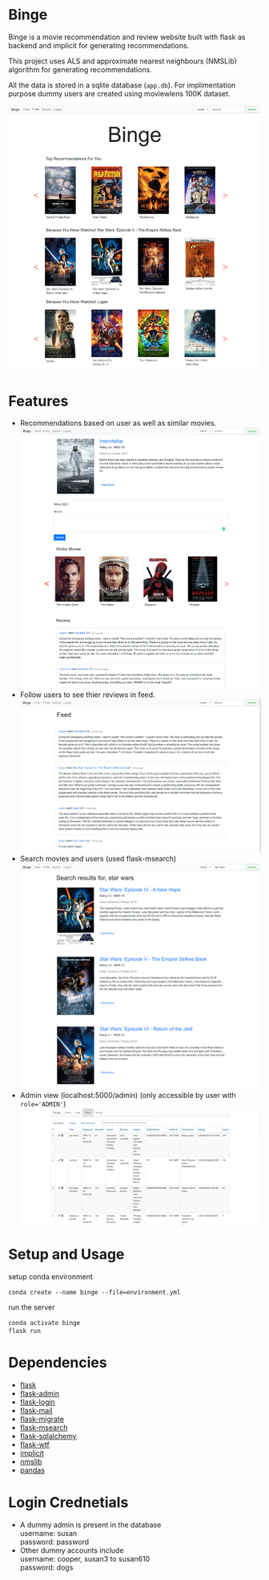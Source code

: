 # Binge
Binge is a movie recommendation and review website built with flask as backend and implicit for generating recommendations.

This project uses ALS and approximate nearest neighbours (NMSLib) algorithm for generating recommendations.

All the data is stored in a sqlite database (`app.db`). For implimentation purpose dummy users are created using moviewlens 100K dataset.

![home page](images/Home-Page.png)

# Features
- Recommendations based on user as well as similar movies.
  ![similar movies](images/movie.png)
- Follow users to see thier reviews in feed.
  ![feed](images/Feed.png)
- Search movies and users (used flask-msearch)
  ![search](images/Search.png)
- Admin view (localhost:5000/admin) (only accessible by user with `role='ADMIN'`)
  ![admin](images/admin.png)

# Setup and Usage
setup conda environment

```
conda create --name binge --file=environment.yml
```

run the server

```
conda activate binge 
flask run
```

# Dependencies
- [flask](https://github.com/pallets/flask)
- [flask-admin](https://github.com/flask-admin/flask-admin)
- [flask-login](https://github.com/maxcountryman/flask-login)
- [flask-mail](https://github.com/mattupstate/flask-mail)
- [flask-migrate](https://github.com/miguelgrinberg/Flask-Migrate)
- [flask-msearch](https://github.com/honmaple/flask-msearch)
- [flask-sqlalchemy](https://github.com/pallets/flask-sqlalchemy)
- [flask-wtf](https://github.com/lepture/flask-wtf)
- [implicit](https://github.com/benfred/implicit)
- [nmslib](https://github.com/nmslib/nmslib)
- [pandas](https://github.com/pandas-dev/pandas)

# Login Crednetials
- A dummy admin is present in the database\
  username: susan\
  password: password
- Other dummy accounts include\
  username: cooper, susan3 to susan610\
  password: dogs